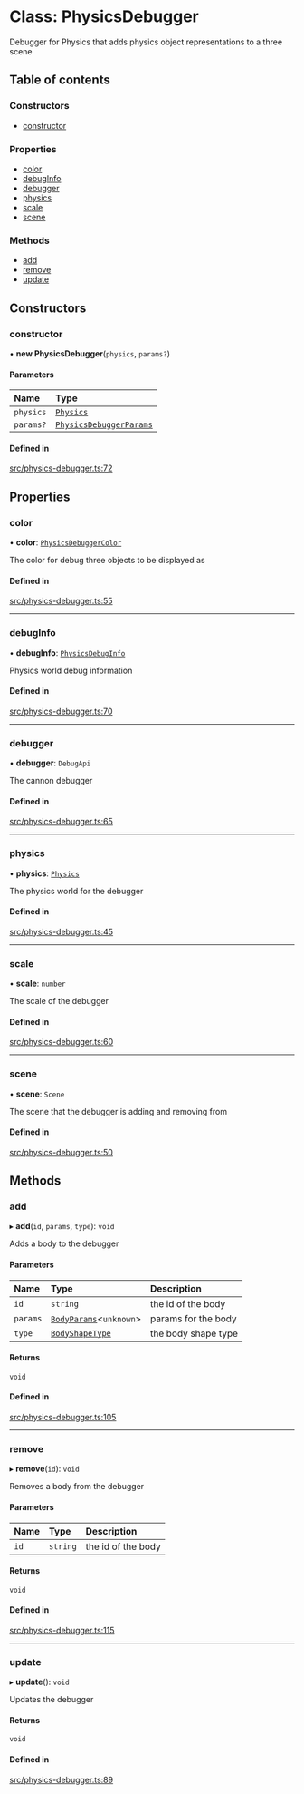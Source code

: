 # Class: PhysicsDebugger

Debugger for Physics that adds physics object representations to a three scene

## Table of contents

### Constructors

- [constructor](PhysicsDebugger.md#constructor)

### Properties

- [color](PhysicsDebugger.md#color)
- [debugInfo](PhysicsDebugger.md#debuginfo)
- [debugger](PhysicsDebugger.md#debugger)
- [physics](PhysicsDebugger.md#physics)
- [scale](PhysicsDebugger.md#scale)
- [scene](PhysicsDebugger.md#scene)

### Methods

- [add](PhysicsDebugger.md#add)
- [remove](PhysicsDebugger.md#remove)
- [update](PhysicsDebugger.md#update)

## Constructors

### constructor

• **new PhysicsDebugger**(`physics`, `params?`)

#### Parameters

| Name | Type |
| :------ | :------ |
| `physics` | [`Physics`](Physics.md) |
| `params?` | [`PhysicsDebuggerParams`](../interfaces/PhysicsDebuggerParams.md) |

#### Defined in

[src/physics-debugger.ts:72](https://gitlab.com/rapidajs/rapida/-/blob/7269310/packages/rapida-physics/src/physics-debugger.ts#L72)

## Properties

### color

• **color**: [`PhysicsDebuggerColor`](../modules.md#physicsdebuggercolor)

The color for debug three objects to be displayed as

#### Defined in

[src/physics-debugger.ts:55](https://gitlab.com/rapidajs/rapida/-/blob/7269310/packages/rapida-physics/src/physics-debugger.ts#L55)

___

### debugInfo

• **debugInfo**: [`PhysicsDebugInfo`](../modules.md#physicsdebuginfo)

Physics world debug information

#### Defined in

[src/physics-debugger.ts:70](https://gitlab.com/rapidajs/rapida/-/blob/7269310/packages/rapida-physics/src/physics-debugger.ts#L70)

___

### debugger

• **debugger**: `DebugApi`

The cannon debugger

#### Defined in

[src/physics-debugger.ts:65](https://gitlab.com/rapidajs/rapida/-/blob/7269310/packages/rapida-physics/src/physics-debugger.ts#L65)

___

### physics

• **physics**: [`Physics`](Physics.md)

The physics world for the debugger

#### Defined in

[src/physics-debugger.ts:45](https://gitlab.com/rapidajs/rapida/-/blob/7269310/packages/rapida-physics/src/physics-debugger.ts#L45)

___

### scale

• **scale**: `number`

The scale of the debugger

#### Defined in

[src/physics-debugger.ts:60](https://gitlab.com/rapidajs/rapida/-/blob/7269310/packages/rapida-physics/src/physics-debugger.ts#L60)

___

### scene

• **scene**: `Scene`

The scene that the debugger is adding and removing from

#### Defined in

[src/physics-debugger.ts:50](https://gitlab.com/rapidajs/rapida/-/blob/7269310/packages/rapida-physics/src/physics-debugger.ts#L50)

## Methods

### add

▸ **add**(`id`, `params`, `type`): `void`

Adds a body to the debugger

#### Parameters

| Name | Type | Description |
| :------ | :------ | :------ |
| `id` | `string` | the id of the body |
| `params` | [`BodyParams`](../modules.md#bodyparams)<`unknown`\> | params for the body |
| `type` | [`BodyShapeType`](../modules.md#bodyshapetype) | the body shape type |

#### Returns

`void`

#### Defined in

[src/physics-debugger.ts:105](https://gitlab.com/rapidajs/rapida/-/blob/7269310/packages/rapida-physics/src/physics-debugger.ts#L105)

___

### remove

▸ **remove**(`id`): `void`

Removes a body from the debugger

#### Parameters

| Name | Type | Description |
| :------ | :------ | :------ |
| `id` | `string` | the id of the body |

#### Returns

`void`

#### Defined in

[src/physics-debugger.ts:115](https://gitlab.com/rapidajs/rapida/-/blob/7269310/packages/rapida-physics/src/physics-debugger.ts#L115)

___

### update

▸ **update**(): `void`

Updates the debugger

#### Returns

`void`

#### Defined in

[src/physics-debugger.ts:89](https://gitlab.com/rapidajs/rapida/-/blob/7269310/packages/rapida-physics/src/physics-debugger.ts#L89)
